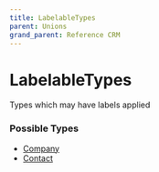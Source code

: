 ```yaml
---
title: LabelableTypes
parent: Unions
grand_parent: Reference CRM
---
```


# LabelableTypes

Types which may have labels applied

<h3 id="fields">Possible Types</h3>

<ul>

  <li><a href="/docs/reference_crm/object/company">Company</a></li>

  <li><a href="/docs/reference_crm/object/contact">Contact</a></li>

</ul>

